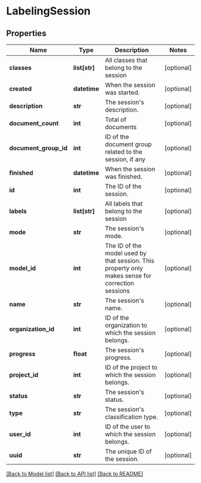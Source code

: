 # LabelingSession

## Properties
Name | Type | Description | Notes
------------ | ------------- | ------------- | -------------
**classes** | **list[str]** | All classes that belong to the session | [optional] 
**created** | **datetime** | When the session was started. | [optional] 
**description** | **str** | The session&#39;s description. | [optional] 
**document_count** | **int** | Total of documents | [optional] 
**document_group_id** | **int** | ID of the document group related to the session, if any | [optional] 
**finished** | **datetime** | When the session was finished. | [optional] 
**id** | **int** | The ID of the session. | [optional] 
**labels** | **list[str]** | All labels that belong to the session | [optional] 
**mode** | **str** | The session&#39;s mode. | [optional] 
**model_id** | **int** | The ID of the model used by that session. This property only makes sense for correction sessions | [optional] 
**name** | **str** | The session&#39;s name. | [optional] 
**organization_id** | **int** | ID of the organization to which the session belongs. | [optional] 
**progress** | **float** | The session&#39;s progress. | [optional] 
**project_id** | **int** | ID of the project to which the session belongs. | [optional] 
**status** | **str** | The session&#39;s status. | [optional] 
**type** | **str** | The session&#39;s classification type. | [optional] 
**user_id** | **int** | ID of the user to which the session belongs. | [optional] 
**uuid** | **str** | The unique ID of the session. | [optional] 

[[Back to Model list]](../README.md#documentation-for-models) [[Back to API list]](../README.md#documentation-for-api-endpoints) [[Back to README]](../README.md)


